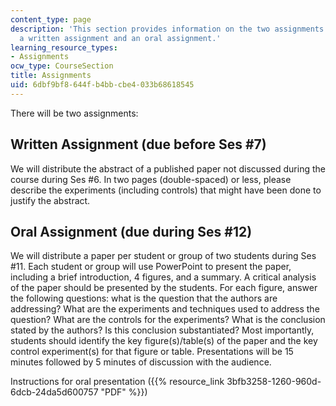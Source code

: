 ```yaml
---
content_type: page
description: 'This section provides information on the two assignments for this course:
  a written assignment and an oral assignment.'
learning_resource_types:
- Assignments
ocw_type: CourseSection
title: Assignments
uid: 6dbf9bf8-644f-b4bb-cbe4-033b68618545
---
```


There will be two assignments:

Written Assignment (due before Ses #7)
--------------------------------------

We will distribute the abstract of a published paper not discussed during the course during Ses #6. In two pages (double-spaced) or less, please describe the experiments (including controls) that might have been done to justify the abstract.

Oral Assignment (due during Ses #12)
------------------------------------

We will distribute a paper per student or group of two students during Ses #11. Each student or group will use PowerPoint to present the paper, including a brief introduction, 4 figures, and a summary. A critical analysis of the paper should be presented by the students. For each figure, answer the following questions: what is the question that the authors are addressing? What are the experiments and techniques used to address the question? What are the controls for the experiments? What is the conclusion stated by the authors? Is this conclusion substantiated? Most importantly, students should identify the key figure(s)/table(s) of the paper and the key control experiment(s) for that figure or table. Presentations will be 15 minutes followed by 5 minutes of discussion with the audience.

Instructions for oral presentation ({{% resource_link 3bfb3258-1260-960d-6dcb-24da5d600757 "PDF" %}})
